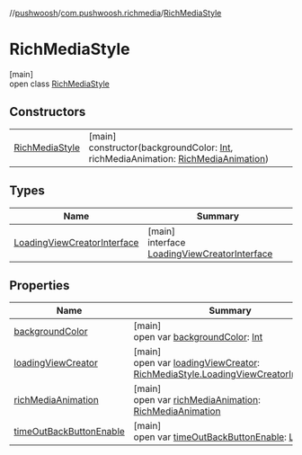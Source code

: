 //[pushwoosh](../../../index.md)/[com.pushwoosh.richmedia](../index.md)/[RichMediaStyle](index.md)

# RichMediaStyle

[main]\
open class [RichMediaStyle](index.md)

## Constructors

| | |
|---|---|
| [RichMediaStyle](-rich-media-style.md) | [main]<br>constructor(backgroundColor: [Int](https://kotlinlang.org/api/latest/jvm/stdlib/kotlin-stdlib/kotlin/-int/index.html), richMediaAnimation: [RichMediaAnimation](../../com.pushwoosh.richmedia.animation/-rich-media-animation/index.md)) |

## Types

| Name | Summary |
|---|---|
| [LoadingViewCreatorInterface](-loading-view-creator-interface/index.md) | [main]<br>interface [LoadingViewCreatorInterface](-loading-view-creator-interface/index.md) |

## Properties

| Name | Summary |
|---|---|
| [backgroundColor](background-color.md) | [main]<br>open var [backgroundColor](background-color.md): [Int](https://kotlinlang.org/api/latest/jvm/stdlib/kotlin-stdlib/kotlin/-int/index.html) |
| [loadingViewCreator](loading-view-creator.md) | [main]<br>open var [loadingViewCreator](loading-view-creator.md): [RichMediaStyle.LoadingViewCreatorInterface](-loading-view-creator-interface/index.md) |
| [richMediaAnimation](rich-media-animation.md) | [main]<br>open var [richMediaAnimation](rich-media-animation.md): [RichMediaAnimation](../../com.pushwoosh.richmedia.animation/-rich-media-animation/index.md) |
| [timeOutBackButtonEnable](time-out-back-button-enable.md) | [main]<br>open var [timeOutBackButtonEnable](time-out-back-button-enable.md): [Long](https://kotlinlang.org/api/latest/jvm/stdlib/kotlin-stdlib/kotlin/-long/index.html) |
